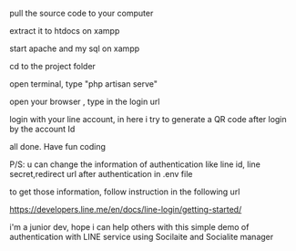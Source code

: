 pull the source code to your computer

extract it to htdocs on xampp

start apache and my sql on xampp

cd to the project folder

open terminal, type "php artisan serve"

open your browser , type in the login url

login with your line account, in here i try to generate a QR code after login by the account Id

all done. Have fun coding

P/S: u can change the information of authentication like line id, line secret,redirect url after authentication in .env file

to get those information, follow instruction in the following url

https://developers.line.me/en/docs/line-login/getting-started/

i'm a junior dev, hope i can help others with this simple demo of authentication with LINE service using Socilaite and Socialite manager

